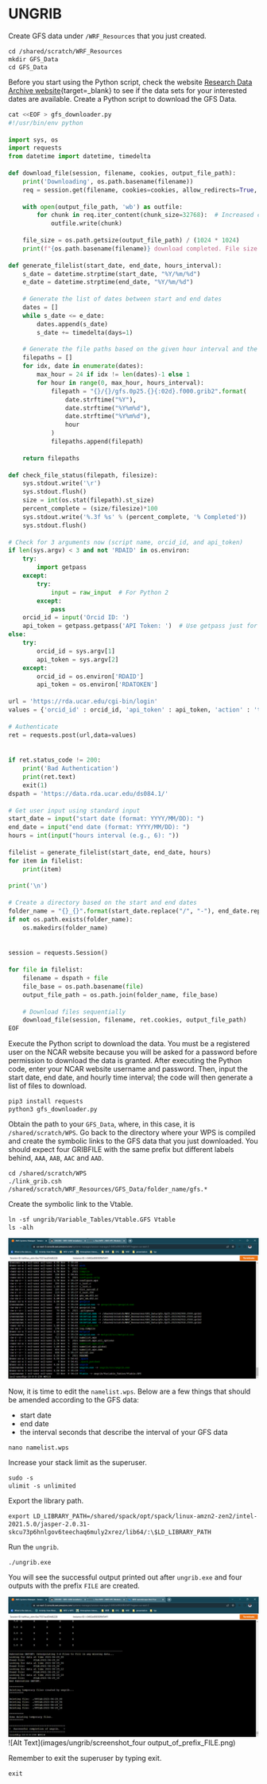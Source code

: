 # UNGRIB 

Create GFS data under `/WRF_Resources` that you just created. 

    cd /shared/scratch/WRF_Resources
    mkdir GFS_Data
    cd GFS_Data

Before you start using the Python script, check the website [Research Data Archive website](https://rda.ucar.edu/datasets/ds084.1/index.html){target=_blank} to see if the data sets for your interested dates are available. Create a Python script to download the GFS Data. 


``` py linenums="1" title="gfs_downloader.py"
cat <<EOF > gfs_downloader.py
#!/usr/bin/env python

import sys, os
import requests
from datetime import datetime, timedelta

def download_file(session, filename, cookies, output_file_path):
    print('Downloading', os.path.basename(filename))
    req = session.get(filename, cookies=cookies, allow_redirects=True, stream=True)

    with open(output_file_path, 'wb') as outfile:
        for chunk in req.iter_content(chunk_size=32768):  # Increased chunk size for potentially faster downloads
            outfile.write(chunk)

    file_size = os.path.getsize(output_file_path) / (1024 * 1024)
    print(f"{os.path.basename(filename)} download completed. File size: {file_size:.2f} MB")
    
def generate_filelist(start_date, end_date, hours_interval):
    s_date = datetime.strptime(start_date, "%Y/%m/%d")
    e_date = datetime.strptime(end_date, "%Y/%m/%d")
    
    # Generate the list of dates between start and end dates
    dates = []
    while s_date <= e_date:
        dates.append(s_date)
        s_date += timedelta(days=1)

    # Generate the file paths based on the given hour interval and the dates
    filepaths = []
    for idx, date in enumerate(dates):
        max_hour = 24 if idx != len(dates)-1 else 1
        for hour in range(0, max_hour, hours_interval):
            filepath = "{}/{}/gfs.0p25.{}{:02d}.f000.grib2".format(
                date.strftime("%Y"),
                date.strftime("%Y%m%d"),
                date.strftime("%Y%m%d"),
                hour
            )
            filepaths.append(filepath)

    return filepaths

def check_file_status(filepath, filesize):
    sys.stdout.write('\r')
    sys.stdout.flush()
    size = int(os.stat(filepath).st_size)
    percent_complete = (size/filesize)*100
    sys.stdout.write('%.3f %s' % (percent_complete, '% Completed'))
    sys.stdout.flush()

# Check for 3 arguments now (script name, orcid_id, and api_token)
if len(sys.argv) < 3 and not 'RDAID' in os.environ: 
    try:
        import getpass
    except:
        try:
            input = raw_input  # For Python 2
        except:
            pass
    orcid_id = input('Orcid ID: ')
    api_token = getpass.getpass('API Token: ')  # Use getpass just for the password
else:
    try:
        orcid_id = sys.argv[1]
        api_token = sys.argv[2]
    except:
        orcid_id = os.environ['RDAID']
        api_token = os.environ['RDATOKEN']

url = 'https://rda.ucar.edu/cgi-bin/login'
values = {'orcid_id' : orcid_id, 'api_token' : api_token, 'action' : 'tokenlogin'}

# Authenticate
ret = requests.post(url,data=values)


if ret.status_code != 200:
    print('Bad Authentication')
    print(ret.text)
    exit(1)
dspath = 'https://data.rda.ucar.edu/ds084.1/'

# Get user input using standard input
start_date = input("start date (format: YYYY/MM/DD): ")
end_date = input("end date (format: YYYY/MM/DD): ")
hours = int(input("hours interval (e.g., 6): "))

filelist = generate_filelist(start_date, end_date, hours)
for item in filelist:
    print(item)

print('\n')

# Create a directory based on the start and end dates
folder_name = "{}_{}".format(start_date.replace("/", "-"), end_date.replace("/", "-"))
if not os.path.exists(folder_name):
    os.makedirs(folder_name)

    
session = requests.Session()

for file in filelist:
    filename = dspath + file
    file_base = os.path.basename(file)
    output_file_path = os.path.join(folder_name, file_base)
    
    # Download files sequentially
    download_file(session, filename, ret.cookies, output_file_path)    
EOF
```


Execute the Python script to download the data. You must be a registered user on the NCAR website because you will be asked for a password before permission to download the data is granted. After executing the Python code, enter your NCAR website username and password. Then, input the start date, end date, and hourly time interval; the code will then generate a list of files to download.

    pip3 install requests    
    python3 gfs_downloader.py


Obtain the path to your `GFS_Data`, where, in this case, it is `/shared/scratch/WPS`. Go back to the directory where your WPS is compiled and create the symbolic links to the GFS data that you just downloaded. You should expect four GRIBFILE with the same prefix but different labels behind, `AAA`, `AAB`, `AAC` and `AAD`.


    cd /shared/scratch/WPS
    ./link_grib.csh /shared/scratch/WRF_Resources/GFS_Data/folder_name/gfs.*


Create the symbolic link to the Vtable.

    ln -sf ungrib/Variable_Tables/Vtable.GFS Vtable
    ls -alh

![Alt Text](images/ungrib/four_gribfiles_and_vtable.png)


Now, it is time to edit the `namelist.wps`. Below are a few things that should be amended according to the GFS data: 

- start date 
- end date 
- the interval seconds that describe the interval of your GFS data


```
nano namelist.wps
```

Increase your stack limit as the superuser.

    sudo -s
    ulimit -s unlimited

Export the library path.

    export LD_LIBRARY_PATH=/shared/spack/opt/spack/linux-amzn2-zen2/intel-2021.5.0/jasper-2.0.31-skcu73p6hnlgov6teechaq6muly2xrez/lib64/:\$LD_LIBRARY_PATH


Run the `ungrib`.

    ./ungrib.exe


You will see the successful output printed out after `ungrib.exe` and four outputs with the prefix `FILE` are created.

![Alt Text](images/ungrib/successful_ungrib_output_printed.png)
![Alt Text](images/ungrib/screenshot_four output_of_prefix_FILE.png)

Remember to exit the superuser by typing exit.

    exit